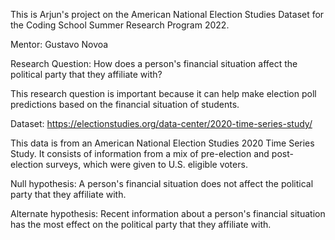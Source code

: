 This is Arjun's project on the American National Election Studies Dataset for the Coding School Summer Research Program 2022.

Mentor: Gustavo Novoa

Research Question: How does a person's financial situation affect the political party that they affiliate with?

This research question is important because it can help make election poll predictions based on the financial situation of students.

Dataset: https://electionstudies.org/data-center/2020-time-series-study/

This data is from an American National Election Studies 2020 Time Series Study. It consists of information from a mix of pre-election and post-election surveys, which were given to U.S. eligible voters.

Null hypothesis: A person's financial situation does not affect the political party that they affiliate with.

Alternate hypothesis: Recent information about a person's financial situation has the most effect on the political party that they affiliate with.